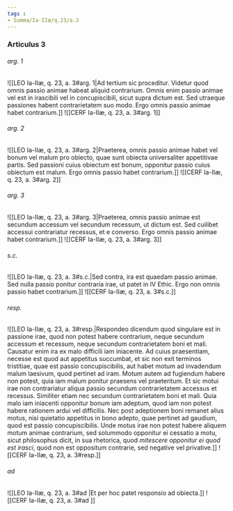 ```yaml
---
tags : 
- Summa/Ia-IIæ/q.23/a.3
---
```


### Articulus 3

###### arg. 1
![[LEO Ia-IIæ, q. 23, a. 3#arg. 1|Ad tertium sic proceditur. Videtur quod omnis passio animae habeat aliquid contrarium. Omnis enim passio animae vel est in irascibili vel in concupiscibili, sicut supra dictum est. Sed utraeque passiones habent contrarietatem suo modo. Ergo omnis passio animae habet contrarium.]]
![[CERF Ia-IIæ, q. 23, a. 3#arg. 1]]

###### arg. 2
![[LEO Ia-IIæ, q. 23, a. 3#arg. 2|Praeterea, omnis passio animae habet vel bonum vel malum pro obiecto, quae sunt obiecta universaliter appetitivae partis. Sed passioni cuius obiectum est bonum, opponitur passio cuius obiectum est malum. Ergo omnis passio habet contrarium.]]
![[CERF Ia-IIæ, q. 23, a. 3#arg. 2]]

###### arg. 3
![[LEO Ia-IIæ, q. 23, a. 3#arg. 3|Praeterea, omnis passio animae est secundum accessum vel secundum recessum, ut dictum est. Sed cuilibet accessui contrariatur recessus, et e converso. Ergo omnis passio animae habet contrarium.]]
![[CERF Ia-IIæ, q. 23, a. 3#arg. 3]]

###### s.c.
![[LEO Ia-IIæ, q. 23, a. 3#s.c.|Sed contra, ira est quaedam passio animae. Sed nulla passio ponitur contraria irae, ut patet in IV Ethic. Ergo non omnis passio habet contrarium.]]
![[CERF Ia-IIæ, q. 23, a. 3#s.c.]]

###### resp.
![[LEO Ia-IIæ, q. 23, a. 3#resp.|Respondeo dicendum quod singulare est in passione irae, quod non potest habere contrarium, neque secundum accessum et recessum, neque secundum contrarietatem boni et mali. Causatur enim ira ex malo difficili iam iniacente. Ad cuius praesentiam, necesse est quod aut appetitus succumbat, et sic non exit terminos tristitiae, quae est passio concupiscibilis, aut habet motum ad invadendum malum laesivum, quod pertinet ad iram. Motum autem ad fugiendum habere non potest, quia iam malum ponitur praesens vel praeteritum. Et sic motui irae non contrariatur aliqua passio secundum contrarietatem accessus et recessus. Similiter etiam nec secundum contrarietatem boni et mali. Quia malo iam iniacenti opponitur bonum iam adeptum, quod iam non potest habere rationem ardui vel difficilis. Nec post adeptionem boni remanet alius motus, nisi quietatio appetitus in bono adepto, quae pertinet ad gaudium, quod est passio concupiscibilis. Unde motus irae non potest habere aliquem motum animae contrarium, sed solummodo opponitur ei cessatio a motu, sicut philosophus dicit, in sua rhetorica, quod *mitescere opponitur ei quod est irasci*, quod non est oppositum contrarie, sed negative vel privative.]]
![[CERF Ia-IIæ, q. 23, a. 3#resp.]]

###### ad 
![[LEO Ia-IIæ, q. 23, a. 3#ad |Et per hoc patet responsio ad obiecta.]]
![[CERF Ia-IIæ, q. 23, a. 3#ad ]]

